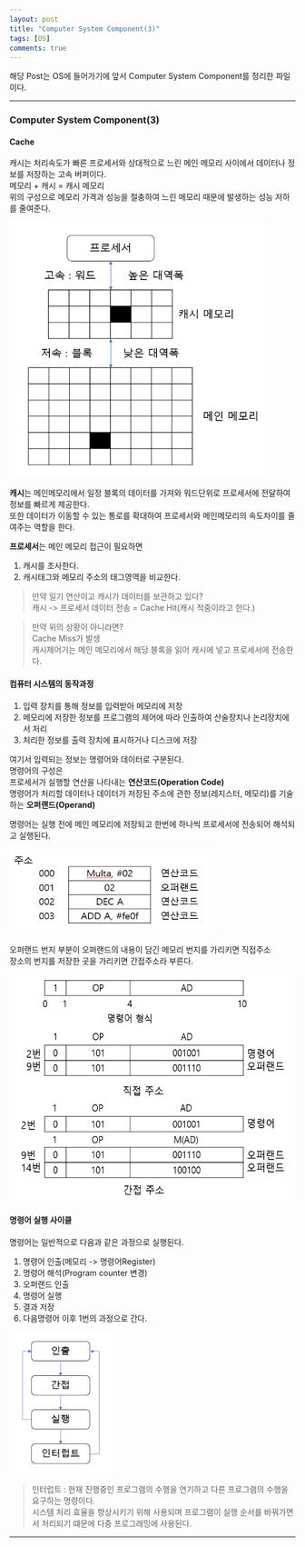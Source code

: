 ```yaml
---
layout: post
title: "Computer System Component(3)"
tags: [OS]
comments: true
---
```

 
해당 Post는 OS에 들어가기에 앞서 Computer System Component를 정리한 파일이다.

---

### Computer System Component(3)<br>

#### Cache
 
 캐시는 처리속도가 빠른 프로세서와 상대적으로 느린 메인 메모리 사이에서 데이터나 정보를 저장하는 고속 버퍼이다.<br>
 메모리 + 캐시 = 캐시 메모리<br>
 위의 구성으로 메모리 가격과 성능을 절충하여 느린 메모리 때문에 발생하는 성능 저하를 줄여준다.
 
 
<img src="https://raw.githubusercontent.com/junghyun100/junghyun100.github.io/master/images/%EC%BA%90%EC%8B%9C1.PNG" width= "450px" height ="450px" alt="My Image">

<strong>캐시</strong>는 메인메모리에서 일정 블록의 데이터를 가져와 워드단위로 프로세서에 전달하여 정보를 빠르게 제공한다.<br>
또한 데이터가 이동할 수 있는 통로를 확대하여 프로세서와 메인메모리의 속도차이를 줄여주는 역할을 한다.<br>

<strong>프로세서</strong>는 메인 메모리 접근이 필요하면<br>
1. 캐시를 조사한다.<br>
2. 캐시태그와 메모리 주소의 태그영역을 비교한다.<br>
  > 만약 일기 연산이고 캐시가 데이터를 보관하고 있다?<br>
  캐시 -> 프로세서 데이터 전송 = Cache Hit(캐시 적중이라고 한다.)
  
  > 만약 위의 상황이 아니라면?<br>
  Cache Miss가 발생<br>
  캐시제어기는 메인 메모리에서 해당 블록을 읽어 캐시에 넣고 프로세서에 전송한다.<br>

#### 컴퓨터 시스템의 동작과정
<ol>
<li>입력 장치를 통해 정보를 입력받아 메모리에 저장</li>
<li>메모리에 저장한 정보를 프로그램의 제어에 따라 인출하여 산술장치나 논리장치에서 처리</li>
<li>처리한 정보를 출력 장치에 표시하거나 디스크에 저장</li>
</ol>

여기서 입력되는 정보는 명령어와 데이터로 구분된다.<br>
명령어의 구성은 <br>
프로세서가 실행할 연산을 나타내는 <strong>연산코드(Operation Code)</strong><br>
명령어가 처리할 데이터나 데이터가 저장된 주소에 관한 정보(레지스터, 메모리)를 기술하는 <strong>오퍼랜드(Operand)</strong><br>

명령어는 실행 전에 메인 메모리에 저장되고 한번에 하나씩 프로세서에 전송되어 해석되고 실행된다.<br>

<img src="https://raw.githubusercontent.com/junghyun100/junghyun100.github.io/master/images/%EC%BA%90%EC%8B%9C2.PNG" width= "360px" height ="150px" alt="My Image">

오퍼랜드 번지 부분이 오퍼랜드의 내용이 담긴 메모리 번지를 가리키면 직접주소<br>
장소의 번지를 저장한 곳을 가리키면 간접주소라 부른다.<br>


<img src="https://raw.githubusercontent.com/junghyun100/junghyun100.github.io/master/images/%EB%AA%85%EB%A0%B9%EC%96%B4%ED%98%95%EC%8B%9D.PNG" width= "600px" height ="400px" alt="My Image">


#### 명령어 실행 사이클

명령어는 일반적으로 다음과 같은 과정으로 실행된다.<br>
<ol>
<li>명령어 인출(메모리 -> 명령어Register)</li>
<li>명령어 해석(Program counter 변경)</li>
<li>오퍼랜드 인출</li>
<li>명령어 실행</li>
<li>결과 저장</li>
<li>다음명령어 이후 1번의 과정으로 간다.</li>
</ol>

<img src="https://raw.githubusercontent.com/junghyun100/junghyun100.github.io/master/images/%EB%AA%85%EB%A0%B9%EC%96%B4%EC%8B%A4%ED%96%89%EC%82%AC%EC%9D%B4%ED%81%B4.PNG" width= "180px" height ="250px" alt="My Image">

> 인터럽트 : 현재 진행중인 프로그램의 수행을 연기하고 다른 프로그램의 수행을 요구하는 명령이다.<br>
시스템 처리 효율을 향상시키기 위해 사용되며 프로그램이 실행 순서를 바꿔가면서 처리되기 떄문에 다중 프로그래밍에 사용된다.<br>

---
